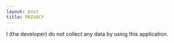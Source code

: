 ```yaml
---
layout: post
title: PRIVACY
---
```


I (the developer) do not collect any data by using this application.
